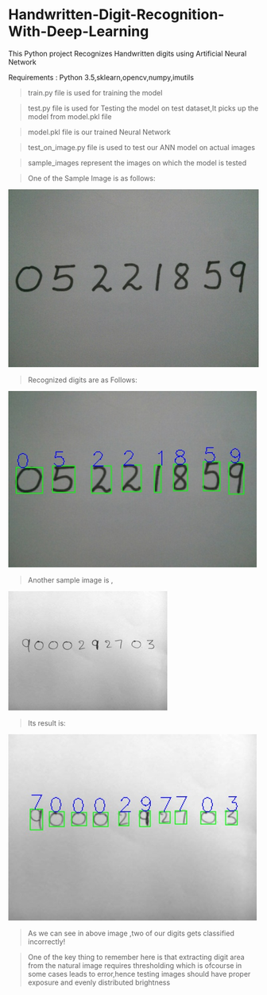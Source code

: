 # Handwritten-Digit-Recognition-With-Deep-Learning

This Python project Recognizes Handwritten digits using Artificial Neural Network

Requirements : Python 3.5,sklearn,opencv,numpy,imutils

> train.py file is used for training the model

> test.py file is used for Testing the model on test dataset,It picks up the model from model.pkl file

> model.pkl file is our trained Neural Network

> test_on_image.py file is used to test our ANN model on actual images

> sample_images represent the images on which the model is tested

> One of the Sample Image is as follows:

![alt text](https://github.com/AzharMithani/Handwritten-Digit-Recognition-With-Deep-Learning/blob/master/sample_image.jpg)

> Recognized digits are as Follows:

![alt text](https://github.com/AzharMithani/Handwritten-Digit-Recognition-With-Deep-Learning/blob/master/result2.jpg)

>Another sample image is ,

![alt text](https://github.com/AzharMithani/Handwritten-Digit-Recognition-With-Deep-Learning/blob/master/sample_image2.jpg)

>Its result is:

![alt text](https://github.com/AzharMithani/Handwritten-Digit-Recognition-With-Deep-Learning/blob/master/result1.jpg)


> As we can see in above image ,two of our digits gets classified incorrectly!

> One of the key thing to remember here is that extracting digit area from the natural image requires thresholding
	which is ofcourse in some cases leads to error,hence testing images should have proper exposure and evenly 
	distributed brightness


